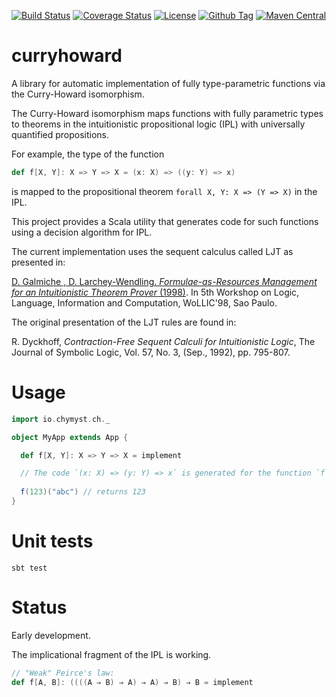 [![Build Status](https://travis-ci.org/Chymyst/curryhoward.svg?branch=master)](https://travis-ci.org/Chymyst/curryhoward)
[![Coverage Status](https://codecov.io/gh/Chymyst/curryhoward/coverage.svg?branch=master)](https://codecov.io/gh/Chymyst/curryhoward?branch=master)
[![License](https://img.shields.io/badge/License-Apache%202.0-blue.svg)](https://opensource.org/licenses/Apache-2.0)
[![Github Tag](https://img.shields.io/github/tag/Chymyst/curryhoward.svg?label=release&colorB=blue)](https://github.com/Chymyst/curryhoward/tags)
[![Maven Central](https://img.shields.io/maven-central/v/io.chymyst/curryhoward_2.12.svg)](http://search.maven.org/#search%7Cga%7C1%7Cio.chymyst)

# curryhoward
A library for automatic implementation of fully type-parametric functions via the Curry-Howard isomorphism.

The Curry-Howard isomorphism maps functions with fully parametric types to theorems in the intuitionistic propositional logic (IPL) with universally quantified propositions.

For example, the type of the function

```scala
def f[X, Y]: X => Y => X = (x: X) => ((y: Y) => x)

```

is mapped to the propositional theorem `forall X, Y: X => (Y => X)` in the IPL.

This project provides a Scala utility that generates code for such functions using a decision algorithm for IPL.

The current implementation uses the sequent calculus called LJT as presented in:

[D. Galmiche , D. Larchey-Wendling. _Formulae-as-Resources Management for an Intuitionistic Theorem Prover_ (1998)](http://citeseer.ist.psu.edu/viewdoc/summary?doi=10.1.1.35.2618). 	In 5th Workshop on Logic, Language, Information and Computation, WoLLIC'98, Sao Paulo.

The original presentation of the LJT rules are found in:

R. Dyckhoff, _Contraction-Free Sequent Calculi for Intuitionistic Logic_, The Journal of Symbolic Logic, Vol. 57, No. 3, (Sep., 1992), pp. 795-807.


# Usage

```scala
import io.chymyst.ch._

object MyApp extends App {

  def f[X, Y]: X => Y => X = implement

  // The code `(x: X) => (y: Y) => x` is generated for the function `f`.
  
  f(123)("abc") // returns 123
}

```

# Unit tests

`sbt test`

# Status

Early development.

The implicational fragment of the IPL is working.

```scala
// "Weak" Peirce's law:
def f[A, B]: ((((A ⇒ B) ⇒ A) ⇒ A) ⇒ B) ⇒ B = implement

```

